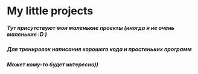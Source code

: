 # My little projects
##### Тут присутствуют мои маленькие проекты (иногда и не очень маленькие :D )
##### Для тренировок написания хорошего кода и простеньких программ
##### Может кому-то будет интересно))
